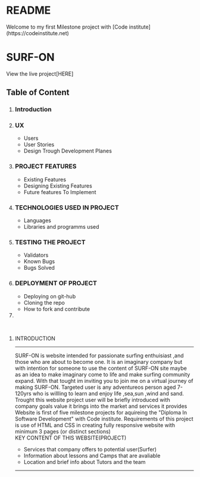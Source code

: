 <h1>README</h1>
Welcome to my first Milestone project with [Code institute](https://codeinstitute.net)<br> 

# SURF-ON

View the live project[HERE]

<h2>Table of Content</h2>
<ol>
<li><h3>Introduction</h3>
<li><h3>UX</h3>

 <ul>
 <li>Users</li>
 <li>User Stories</li>
 <li>Design Trough Development Planes</li>
 </ul>
 <li><h3>PROJECT FEATURES</h3>

 <ul>
 <li>Existing Features</li>
 <li>Designing Existing Features</li>
 <li>Future features To Implement</li>
 </ul>
 <li> <h3>TECHNOLOGIES USED IN PROJECT</h3>

 <ul>
 <li>Languages</li>
 <li>Libraries and programms used</li>
 </ul>
 <li><h3>TESTING THE PROJECT</h3></li>

 <ul>
 <li>Validators</li>
 <li>Known Bugs</li>
 <li>Bugs Solved</li>
 </ul>
 <li><h3>DEPLOYMENT OF PROJECT</h3></li>

 <ul>
 <li>Deploying on git-hub</li>
 <li>Cloning the repo</li>
 <li>How to fork and contribute</li>
 </ul>
 <li></li>

 





</ol>
<br>
<ol>
<li>INTRODUCTION</li>
<hr>
SURF-ON is website intended for passionate surfing enthuisiast ,and those who are about to become one.
It is an imaginary company but with intention for someone to use the content of SURF-ON site maybe as 
an idea to make imaginary come to life and make surfing community expand.
With that tought im inviting you to join me on a virtual journey of making SURF-ON.
Targeted user is any adventureos person aged 7-120yrs who is willling to learn and enjoy life ,sea,sun ,wind and sand.
Trought this website project user will be briefly introduced with company goals value it brings into the market and services it provides<br>
Website is first of five milestone projects for aquireing the "Diploma In Software Development" with Code institute.
Requirements of this project
is use of HTML and CSS in creating fully responsive website with minimum 3 pages (or distinct sections)<br>
KEY CONTENT OF THIS WEBSITE(PROJECT)
<ul>
<li>Services that company offers to potential user(Surfer)</li>
<li>Information about lessons and Camps that are avaliable</li>
<li>Location and brief info about Tutors and the team</li>
</ul>
<hr>


</ol>